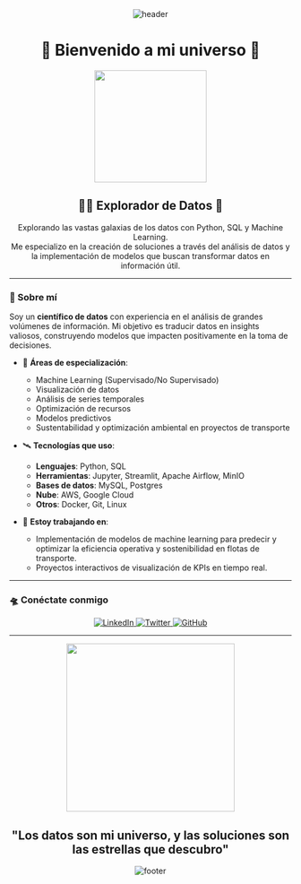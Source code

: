 

<!-- HEADER -->
<div align="center" width="100">
  <img src="https://capsule-render.vercel.app/api?color=0:6d04bf,50:0d074e,100:010016&height=250&section=header&text=David%20(David-I-X)&fontSize=30&type=waving&fontColor=fefefe&animation=fadeIn&customColorList=ffffff:0.1,8e44ad:0.2&pattern=stars"
  alt="header"/>
</div>

 <h1 align="center">🌌 Bienvenido a mi universo 🌌</h1>

<p align="center">
  <img src="https://media.giphy.com/media/QbumCX9HFFDQA/giphy.gif" width="200">
</p>

<h2 align="center">👨‍🚀 Explorador de Datos 🚀</h2>

<p align="center">
  Explorando las vastas galaxias de los datos con Python, SQL y Machine Learning.
  <br>Me especializo en la creación de soluciones a través del análisis de datos y la implementación de modelos que buscan transformar datos en información útil.
</p>

---

### 🚀 Sobre mí

Soy un **científico de datos** con experiencia en el análisis de grandes volúmenes de información. Mi objetivo es traducir datos en insights valiosos, construyendo modelos que impacten positivamente en la toma de decisiones.

- 🌌 **Áreas de especialización**:
  - Machine Learning (Supervisado/No Supervisado)
  - Visualización de datos
  - Análisis de series temporales
  - Optimización de recursos
  - Modelos predictivos
  - Sustentabilidad y optimización ambiental en proyectos de transporte

- 🛰️ **Tecnologías que uso**:
  - **Lenguajes**: Python, SQL
  - **Herramientas**: Jupyter, Streamlit, Apache Airflow, MinIO
  - **Bases de datos**: MySQL, Postgres
  - **Nube**: AWS, Google Cloud
  - **Otros**: Docker, Git, Linux

- 🌌 **Estoy trabajando en**:
  - Implementación de modelos de machine learning para predecir y optimizar la eficiencia operativa y sostenibilidad en flotas de transporte.
  - Proyectos interactivos de visualización de KPIs en tiempo real.

---

### 🛸 Conéctate conmigo

<p align="center">
  <a href="https://www.linkedin.com/in/tu-perfil" target="_blank">
    <img src="https://img.shields.io/badge/-LinkedIn-%230077B5?style=for-the-badge&logo=linkedin&logoColor=white" alt="LinkedIn"/>
  </a>
  <a href="https://twitter.com/tu-perfil" target="_blank">
    <img src="https://img.shields.io/badge/-Twitter-%231DA1F2?style=for-the-badge&logo=twitter&logoColor=white" alt="Twitter"/>
  </a>
  <a href="https://github.com/tu-perfil" target="_blank">
    <img src="https://img.shields.io/badge/-GitHub-%23181717?style=for-the-badge&logo=github&logoColor=white" alt="GitHub"/>
  </a>
</p>

---

<p align="center">
  <img src="https://media.giphy.com/media/l3vR0dq6lzhRy4f4A/giphy.gif" width="300">
</p>

<h2 align="center">"Los datos son mi universo, y las soluciones son las estrellas que descubro"</h2>


<!-- FOOTER -->
<div align="center" width="100">
  <img src="https://capsule-render.vercel.app/api?color=0:1408d0,50:0860d0,100:08c4d0&height=100&section=footer&fontSize=30&type=waving&fontColor=fefefe"
  alt="footer" />
</div>
